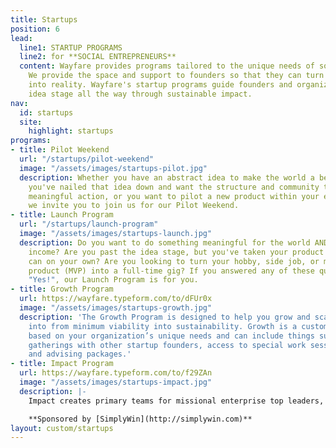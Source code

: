 ```yaml
---
title: Startups
position: 6
lead:
  line1: STARTUP PROGRAMS
  line2: for **SOCIAL ENTREPRENEURS**
  content: Wayfare provides programs tailored to the unique needs of social good startups.
    We provide the space and support to founders so that they can turn their ideas
    into reality. Wayfare's startup programs guide founders and organizations from
    idea stage all the way through sustainable impact.
nav:
  id: startups
  site:
    highlight: startups
programs:
- title: Pilot Weekend
  url: "/startups/pilot-weekend"
  image: "/assets/images/startups-pilot.jpg"
  description: Whether you have an abstract idea to make the world a better place,
    you've nailed that idea down and want the structure and community to begin taking
    meaningful action, or you want to pilot a new product within your existing organization,
    we invite you to join us for our Pilot Weekend.
- title: Launch Program
  url: "/startups/launch-program"
  image: "/assets/images/startups-launch.jpg"
  description: Do you want to do something meaningful for the world AND earn a livable
    income? Are you past the idea stage, but you've taken your product as far as you
    can on your own? Are you looking to turn your hobby, side job, or minimum viable
    product (MVP) into a full-time gig? If you answered any of these questions with
    "Yes!", our Launch Program is for you.
- title: Growth Program
  url: https://wayfare.typeform.com/to/dFUr0x
  image: "/assets/images/startups-growth.jpg"
  description: 'The Growth Program is designed to help you grow and scale your organization
    into from minimum viability into sustainability. Growth is a customizable program
    based on your organization’s unique needs and can include things such as: monthly
    gatherings with other startup founders, access to special work sessions and coaching
    and advising packages.'
- title: Impact Program
  url: https://wayfare.typeform.com/to/f29ZAn
  image: "/assets/images/startups-impact.jpg"
  description: |-
    Impact creates primary teams for missional enterprise top leaders, such as C level officers or executive directors, to integrate the full context of their lives with their business. Impact provides team support others in an organization have, but top leaders are uniquely isolated from, as well as provides transformational leadership development. Impact cohorts gather monthly, not to take a day off, but to take a day on to work on personal leadership and organizational development. We do that through group discussion, sharing meals together, guided self-reflection time, and debriefing as a group.

    **Sponsored by [SimplyWin](http://simplywin.com)**
layout: custom/startups
---
```



